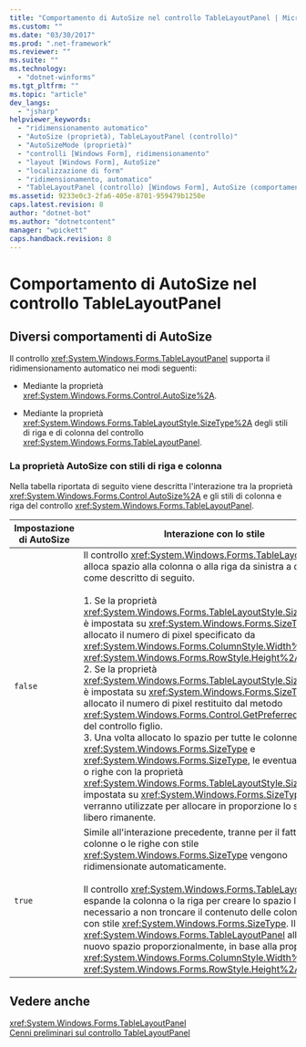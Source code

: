 ```yaml
---
title: "Comportamento di AutoSize nel controllo TableLayoutPanel | Microsoft Docs"
ms.custom: ""
ms.date: "03/30/2017"
ms.prod: ".net-framework"
ms.reviewer: ""
ms.suite: ""
ms.technology: 
  - "dotnet-winforms"
ms.tgt_pltfrm: ""
ms.topic: "article"
dev_langs: 
  - "jsharp"
helpviewer_keywords: 
  - "ridimensionamento automatico"
  - "AutoSize (proprietà), TableLayoutPanel (controllo)"
  - "AutoSizeMode (proprietà)"
  - "controlli [Windows Form], ridimensionamento"
  - "layout [Windows Form], AutoSize"
  - "localizzazione di form"
  - "ridimensionamento, automatico"
  - "TableLayoutPanel (controllo) [Windows Form], AutoSize (comportamento)"
ms.assetid: 9233e0c3-2fa6-405e-8701-959479b1250e
caps.latest.revision: 8
author: "dotnet-bot"
ms.author: "dotnetcontent"
manager: "wpickett"
caps.handback.revision: 8
---
```

# Comportamento di AutoSize nel controllo TableLayoutPanel
## Diversi comportamenti di AutoSize  
 Il controllo <xref:System.Windows.Forms.TableLayoutPanel> supporta il ridimensionamento automatico nei modi seguenti:  
  
-   Mediante la proprietà <xref:System.Windows.Forms.Control.AutoSize%2A>.  
  
-   Mediante la proprietà <xref:System.Windows.Forms.TableLayoutStyle.SizeType%2A> degli stili di riga e di colonna del controllo <xref:System.Windows.Forms.TableLayoutPanel>.  
  
### La proprietà AutoSize con stili di riga e colonna  
 Nella tabella riportata di seguito viene descritta l'interazione tra la proprietà <xref:System.Windows.Forms.Control.AutoSize%2A> e gli stili di colonna e riga del controllo <xref:System.Windows.Forms.TableLayoutPanel>.  
  
|Impostazione di AutoSize|Interazione con lo stile|  
|------------------------------|------------------------------|  
|`false`|Il controllo <xref:System.Windows.Forms.TableLayoutPanel> alloca spazio alla colonna o alla riga da sinistra a destra come descritto di seguito.<br /><br /> 1.  Se la proprietà <xref:System.Windows.Forms.TableLayoutStyle.SizeType%2A> è impostata su <xref:System.Windows.Forms.SizeType>, verrà allocato il numero di pixel specificato da <xref:System.Windows.Forms.ColumnStyle.Width%2A> o <xref:System.Windows.Forms.RowStyle.Height%2A>.<br />2.  Se la proprietà <xref:System.Windows.Forms.TableLayoutStyle.SizeType%2A> è impostata su <xref:System.Windows.Forms.SizeType>, verrà allocato il numero di pixel restituito dal metodo <xref:System.Windows.Forms.Control.GetPreferredSize%2A> del controllo figlio.<br />3.  Una volta allocato lo spazio per tutte le colonne o righe <xref:System.Windows.Forms.SizeType> e <xref:System.Windows.Forms.SizeType>, le eventuali colonne o righe con la proprietà <xref:System.Windows.Forms.TableLayoutStyle.SizeType%2A> impostata su <xref:System.Windows.Forms.SizeType> verranno utilizzate per allocare in proporzione lo spazio libero rimanente.|  
|`true`|Simile all'interazione precedente, tranne per il fatto che le colonne o le righe con stile <xref:System.Windows.Forms.SizeType> vengono ridimensionate automaticamente.<br /><br /> Il controllo <xref:System.Windows.Forms.TableLayoutPanel> espande la colonna o la riga per creare lo spazio libero necessario a non troncare il contenuto delle colonne o righe con stile <xref:System.Windows.Forms.SizeType>.  Il controllo <xref:System.Windows.Forms.TableLayoutPanel> alloca il nuovo spazio proporzionalmente, in base alla proprietà <xref:System.Windows.Forms.ColumnStyle.Width%2A> o <xref:System.Windows.Forms.RowStyle.Height%2A>.|  
  
## Vedere anche  
 <xref:System.Windows.Forms.TableLayoutPanel>   
 [Cenni preliminari sul controllo TableLayoutPanel](../../../../docs/framework/winforms/controls/tablelayoutpanel-control-overview.md)